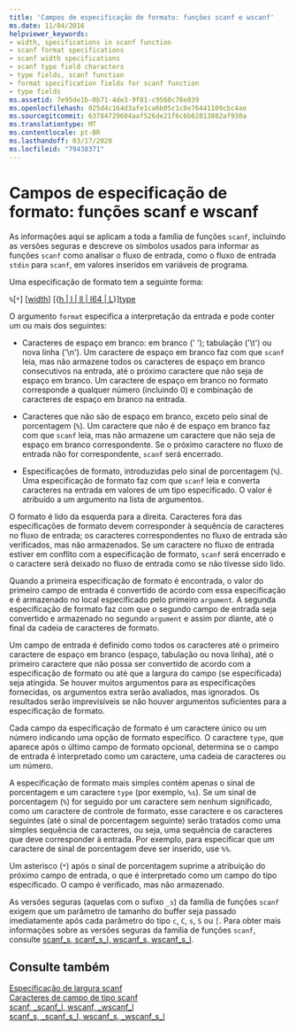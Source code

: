 ```yaml
---
title: 'Campos de especificação de formato: funções scanf e wscanf'
ms.date: 11/04/2016
helpviewer_keywords:
- width, specifications in scanf function
- scanf format specifications
- scanf width specifications
- scanf type field characters
- type fields, scanf function
- format specification fields for scanf function
- type fields
ms.assetid: 7e95de1b-0b71-4de3-9f81-c9560c78e039
ms.openlocfilehash: 025d4c164d3afe1ca6b05c1c8e76441109cbc4ae
ms.sourcegitcommit: 63784729604aaf526de21f6c6b62813882af930a
ms.translationtype: MT
ms.contentlocale: pt-BR
ms.lasthandoff: 03/17/2020
ms.locfileid: "79438371"
---
```

# <a name="format-specification-fields-scanf-and-wscanf-functions"></a>Campos de especificação de formato: funções scanf e wscanf

As informações aqui se aplicam a toda a família de funções `scanf`, incluindo as versões seguras e descreve os símbolos usados para informar as funções `scanf` como analisar o fluxo de entrada, como o fluxo de entrada `stdin` para `scanf`, em valores inseridos em variáveis de programa.

Uma especificação de formato tem a seguinte forma:

`%`[`*`] [[width](../c-runtime-library/scanf-width-specification.md)] [{[h &#124; l &#124; ll &#124; I64 &#124; L](../c-runtime-library/scanf-width-specification.md)}][type](../c-runtime-library/scanf-type-field-characters.md)

O argumento `format` especifica a interpretação da entrada e pode conter um ou mais dos seguintes:

- Caracteres de espaço em branco: em branco (' '); tabulação ('\t') ou nova linha ('\n'). Um caractere de espaço em branco faz com que `scanf` leia, mas não armazene todos os caracteres de espaço em branco consecutivos na entrada, até o próximo caractere que não seja de espaço em branco. Um caractere de espaço em branco no formato corresponde a qualquer número (incluindo 0) e combinação de caracteres de espaço em branco na entrada.

- Caracteres que não são de espaço em branco, exceto pelo sinal de porcentagem (`%`). Um caractere que não é de espaço em branco faz com que `scanf` leia, mas não armazene um caractere que não seja de espaço em branco correspondente. Se o próximo caractere no fluxo de entrada não for correspondente, `scanf` será encerrado.

- Especificações de formato, introduzidas pelo sinal de porcentagem (`%`). Uma especificação de formato faz com que `scanf` leia e converta caracteres na entrada em valores de um tipo especificado. O valor é atribuído a um argumento na lista de argumentos.

O formato é lido da esquerda para a direita. Caracteres fora das especificações de formato devem corresponder à sequência de caracteres no fluxo de entrada; os caracteres correspondentes no fluxo de entrada são verificados, mas não armazenados. Se um caractere no fluxo de entrada estiver em conflito com a especificação de formato, `scanf` será encerrado e o caractere será deixado no fluxo de entrada como se não tivesse sido lido.

Quando a primeira especificação de formato é encontrada, o valor do primeiro campo de entrada é convertido de acordo com essa especificação e é armazenado no local especificado pelo primeiro `argument`. A segunda especificação de formato faz com que o segundo campo de entrada seja convertido e armazenado no segundo `argument` e assim por diante, até o final da cadeia de caracteres de formato.

Um campo de entrada é definido como todos os caracteres até o primeiro caractere de espaço em branco (espaço, tabulação ou nova linha), até o primeiro caractere que não possa ser convertido de acordo com a especificação de formato ou até que a largura do campo (se especificada) seja atingida. Se houver muitos argumentos para as especificações fornecidas, os argumentos extra serão avaliados, mas ignorados. Os resultados serão imprevisíveis se não houver argumentos suficientes para a especificação de formato.

Cada campo da especificação de formato é um caractere único ou um número indicando uma opção de formato específico. O caractere `type`, que aparece após o último campo de formato opcional, determina se o campo de entrada é interpretado como um caractere, uma cadeia de caracteres ou um número.

A especificação de formato mais simples contém apenas o sinal de porcentagem e um caractere `type` (por exemplo, `%s`). Se um sinal de porcentagem (`%`) for seguido por um caractere sem nenhum significado, como um caractere de controle de formato, esse caractere e os caracteres seguintes (até o sinal de porcentagem seguinte) serão tratados como uma simples sequência de caracteres, ou seja, uma sequência de caracteres que deve corresponder à entrada. Por exemplo, para especificar que um caractere de sinal de porcentagem deve ser inserido, use `%%`.

Um asterisco (`*`) após o sinal de porcentagem suprime a atribuição do próximo campo de entrada, o que é interpretado como um campo do tipo especificado. O campo é verificado, mas não armazenado.

As versões seguras (aquelas com o sufixo `_s`) da família de funções `scanf` exigem que um parâmetro de tamanho do buffer seja passado imediatamente após cada parâmetro do tipo `c`, `C`, `s`, `S` ou `[`. Para obter mais informações sobre as versões seguras da família de funções `scanf`, consulte [scanf_s, scanf_s_l, wscanf_s, wscanf_s_l](../c-runtime-library/reference/scanf-s-scanf-s-l-wscanf-s-wscanf-s-l.md).

## <a name="see-also"></a>Consulte também

[Especificação de largura scanf](../c-runtime-library/scanf-width-specification.md)<br/>
[Caracteres de campo de tipo scanf](../c-runtime-library/scanf-type-field-characters.md)<br/>
[scanf, _scanf_l, wscanf, _wscanf_l](../c-runtime-library/reference/scanf-scanf-l-wscanf-wscanf-l.md)<br/>
[scanf_s, _scanf_s_l, wscanf_s, _wscanf_s_l](../c-runtime-library/reference/scanf-s-scanf-s-l-wscanf-s-wscanf-s-l.md)
